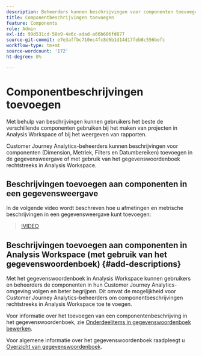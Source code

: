 ```yaml
---
description: Beheerders kunnen beschrijvingen voor componenten toevoegen met behulp van de gegevensweergave.
title: Componentbeschrijvingen toevoegen
feature: Components
role: Admin
exl-id: 99d531cd-50e9-4e6c-adad-a66b606fd877
source-git-commit: e7e3affbc710ec4fc8d6b1d14d17feb8c556befc
workflow-type: tm+mt
source-wordcount: '172'
ht-degree: 0%

---
```


# Componentbeschrijvingen toevoegen

Met behulp van beschrijvingen kunnen gebruikers het beste de verschillende componenten gebruiken bij het maken van projecten in Analysis Workspace of bij het weergeven van rapporten.

Customer Journey Analytics-beheerders kunnen beschrijvingen voor componenten (Dimension, Metriek, Filters en Datumbereiken) toevoegen in de gegevensweergave of met gebruik van het gegevenswoordenboek rechtstreeks in Analysis Workspace.

## Beschrijvingen toevoegen aan componenten in een gegevensweergave

In de volgende video wordt beschreven hoe u afmetingen en metrische beschrijvingen in een gegevensweergave kunt toevoegen:

>[!VIDEO](https://video.tv.adobe.com/v/25453/?quality=12)

## Beschrijvingen toevoegen aan componenten in Analysis Workspace (met gebruik van het gegevenswoordenboek) {#add-descriptions}

Met het gegevenswoordenboek in Analysis Workspace kunnen gebruikers en beheerders de componenten in hun Customer Journey Analytics-omgeving volgen en beter begrijpen. Dit omvat de mogelijkheid voor Customer Journey Analytics-beheerders om componentbeschrijvingen rechtstreeks in Analysis Workspace toe te voegen.

Voor informatie over het toevoegen van een componentenbeschrijving in het gegevenswoordenboek, zie [Onderdeelitems in gegevenswoordenboek bewerken](/help/components/data-dictionary/edit-entries-data-dictionary.md).

Voor algemene informatie over het gegevenswoordenboek raadpleegt u [Overzicht van gegevenswoordenboek](/help/components/data-dictionary/data-dictionary-overview.md).
